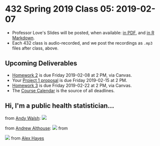# 432 Spring 2019 Class 05: 2019-02-07

- Professor Love's Slides will be posted, when available: [in PDF](https://github.com/THOMASELOVE/2019-432/blob/master/slides/class05/432_2019_slides05.pdf), and [in R Markdown](https://github.com/THOMASELOVE/2019-432/blob/master/slides/class05/432_2019_slides05.Rmd). 
- Each 432 class is audio-recorded, and we post the recordings as `.mp3` files after class, above.

## Upcoming Deliverables

- [Homework 2](https://github.com/THOMASELOVE/2019-432/tree/master/homework/homework2) is due Friday 2019-02-08 at 2 PM, via Canvas.
- Your [Project 1 proposal](https://github.com/THOMASELOVE/2019-432/tree/master/projects/project1) is due Friday 2019-02-15 at 2 PM. 
- [Homework 3](https://github.com/THOMASELOVE/2019-432/tree/master/homework/homework3) is due Friday 2019-02-22 at 2 PM, via Canvas.
- The [Course Calendar](https://github.com/THOMASELOVE/2019-432/blob/master/calendar.md) is the source of all deadlines.

## Hi, I'm a public health statistician...

from [Andy Walsh]([https://twitter.com/MadroxDupe42/status/1087165873050275842]): ![](https://github.com/THOMASELOVE/2019-432/blob/master/slides/class05/figures/tw_1.PNG) 

from [Andrew Althouse](https://twitter.com/ADAlthousePhD/status/1086721585489293312): ![](https://github.com/THOMASELOVE/2019-432/blob/master/slides/class05/figures/tw_2.PNG) from 

![](https://github.com/THOMASELOVE/2019-432/blob/master/slides/class05/figures/tw_3.PNG) from [Alex Hayes](https://twitter.com/alexpghayes/status/1087128458646433795?s=11)

